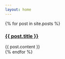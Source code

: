 ```yaml
---
layout: home
---
```


<section class="home-posts">
  {% for post in site.posts %}
	<article>
		<h3>
			<a href="{{ post.url }}">{{ post.title }}</a>
		</h3>
		{{ post.content }}
	</article>
  {% endfor %}
</section>
